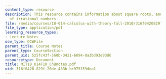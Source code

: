 ```yaml
---
content_type: resource
description: This resource contains information about square roots, and the existence
  of irrational numbers.
file: /media/courses/18-014-calculus-with-theory-fall-2010/316f0420829f20de483bbc975159dea1_MIT18_014F10_ChBnotes.pdf
file_type: application/pdf
learning_resource_types:
- Lecture Notes
ocw_type: OCWFile
parent_title: Course Notes
parent_type: CourseSection
parent_uid: 525fc43f-560b-3421-6094-8a3bd93e93d6
resourcetype: Document
title: MIT18_014F10_ChBnotes.pdf
uid: 316f0420-829f-20de-483b-bc975159dea1
---
```

